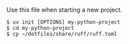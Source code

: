 Use this file when starting a new project.

```
$ uv init [OPTIONS] my-python-project
$ cd my-python-project
$ cp ~/dotfiles/share/ruff/ruff.toml
```


